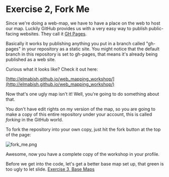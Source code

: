 # Exercise 2, Fork Me

Since we're doing a web-map, we have to have a place on the web to host our map.  Luckily GitHub provides us with a very easy way to publish public-facing websites.  They call it [GH Pages](https://pages.github.com/).

Basically it works by publishing anything you put in a branch called "gh-pages" in your repository as a static site.  You might notice that the default branch in this repository is set to gh-pages, that means it's already being published as a web site.

Curious what it looks like?  Check it out here:

[http://elmabish.github.io/web_mapping_workshop/](http://elmabish.github.io/web_mapping_workshop/)

Now that's one ugly map isn't it!  Well, you're going to do something about that.

You don't have edit rights on my version of the map, so you are going to make a copy of this entire repository under your account, this is called _forking_ in the GitHub world.

To fork the repository into your own copy, just hit the fork button at the top of the page:

![fork_me.png](/img/fork_me.png)

Awesome, now you have a complete copy of the workshop in your profile.

Before we get into the code, let's get a better base map set up, that green is too ugly to let slide.  [Exercise 3, Base Maps](/exercise3_base_maps.md)
